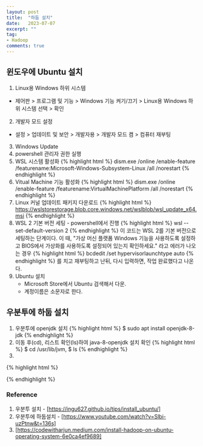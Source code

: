 ```yaml
---
layout: post
title:  "하둡 설치"
date:   2023-07-07
excerpt: ""
tag:
- Hadoop
comments: true
---
```

## 윈도우에 Ubuntu 설치

1. Linux용 Windows 하위 시스템
  - 제어판 > 프로그램 및 기능 > Windows 기능 켜기/끄기 > Linux용 Windows 하위 시스템 선택 > 확인
2. 개발자 모드 설정
  - 설정 > 업데이트 및 보안 > 개발자용 > 개발자 모드 켬 > 컴퓨터 재부팅
3. Windows Update
4. powershell 관리자 권한 실행
  1. WSL 시스템 활성화
  {% highlight html %}
    dism.exe /online /enable-feature /featurename:Microsoft-Windows-Subsystem-Linux /all /norestart
  {% endhighlight %}
  2. Vitual Machine 기능 활성화
  {% highlight html %}
    dism.exe /online /enable-feature /featurename:VirtualMachinePlatform /all /norestart
  {% endhighlight %}
5. Linux 커널 업데이트 패키지 다운로드
  {% highlight html %}
   https://wslstorestorage.blob.core.windows.net/wslblob/wsl_update_x64.msi
   {% endhighlight %}
7. WSL 2 기본 버전 세팅 - powershell에서 진행
   {% highlight html %}
   wsl --set-default-version 2
   {% endhighlight %}
  이 코드는 WSL 2를 기본 버전으로 세팅하는 단계이다.
  이 때, "가상 머신 플랫폼 Windows 기능을 사용하도록 설정하고 BIOS에서 가상화를 사용하도록 설정되어 있는지 확인하세요." 라고 에러가 나오는 경우
   {% highlight html %} 
   bcdedit /set hypervisorlaunchtype auto
  {% endhighlight %}
  를 치고 재부팅하고 난뒤, 다시 입력하면, 작업 완료했다고 나온다. 
8. Ubuntu 설치
   - Microsoft Store에서 Ubuntu 검색해서 다운.
   - 계정이름은 소문자로 한다.

<!--
{% highlight html %} 
   
  {% endhighlight %}
-->
## 우분투에 하둡 설치

1. 우분투에 openjdk 설치
   {% highlight html %} 
   $ sudo apt install openjdk-8-jdk
  {% endhighlight %}
2. 이동 후(cd), 리스트 확인(ls)하여 java-8-openjdk 설치 확인
  {% highlight html %}
  $ cd /usr/lib/jvm, $ ls
  {% endhighlight %}
3. 
{% highlight html %} 
   
  {% endhighlight %}

### Reference

1. 우분투 설치 - [https://ingu627.github.io/tips/install_ubuntu/]
2. 우분투에 하둡설치 - [https://www.youtube.com/watch?v=Slbi-uzPtnw&t=136s]
3. [https://codewitharjun.medium.com/install-hadoop-on-ubuntu-operating-system-6e0ca4ef9689]

<!-- 

### Body text

Lorem ipsum dolor sit amet, test link adipiscing elit. **This is strong**. Nullam dignissim convallis est. Quisque aliquam.

![Smithsonian Image](https://mmistakes.github.io/minimal-mistakes/images/3953273590_704e3899d5_m.jpg)
{: .image-right}

*This is emphasized*. Donec faucibus. Nunc iaculis suscipit dui. 53 = 125. Water is H2O. Nam sit amet sem. Aliquam libero nisi, imperdiet at, tincidunt nec, gravida vehicula, nisl. The New York Times (That’s a citation). Underline.Maecenas ornare tortor. Donec sed tellus eget sapien fringilla nonummy. Mauris a ante. Suspendisse quam sem, consequat at, commodo vitae, feugiat in, nunc. Morbi imperdiet augue quis tellus.

HTML and CSS are our tools. Mauris a ante. Suspendisse quam sem, consequat at, commodo vitae, feugiat in, nunc. Morbi imperdiet augue quis tellus. Praesent mattis, massa quis luctus fermentum, turpis mi volutpat justo, eu volutpat enim diam eget metus.

### Blockquotes

> Lorem ipsum dolor sit amet, test link adipiscing elit. Nullam dignissim convallis est. Quisque aliquam.

## List Types

### Ordered Lists

1. Item one
   1. sub item one
   2. sub item two
   3. sub item three
2. Item two

### Unordered Lists

* Item one
* Item two
* Item three

## Tables

| Header1 | Header2 | Header3 |
|:--------|:-------:|--------:|
| cell1   | cell2   | cell3   |
| cell4   | cell5   | cell6   |
|----
| cell1   | cell2   | cell3   |
| cell4   | cell5   | cell6   |
|=====
| Foot1   | Foot2   | Foot3
{: rules="groups"}

## Code Snippets

{% highlight css %}
#container {
  float: left;
  margin: 0 -240px 0 0;
  width: 100%;
}
{% endhighlight %}

## Buttons

Make any link standout more when applying the `.btn` class.

{% highlight html %}
<a href="#" class="btn btn-success">Success Button</a>
{% endhighlight %}

<div markdown="0"><a href="#" class="btn">Primary Button</a></div>
<div markdown="0"><a href="#" class="btn btn-success">Success Button</a></div>
<div markdown="0"><a href="#" class="btn btn-warning">Warning Button</a></div>
<div markdown="0"><a href="#" class="btn btn-danger">Danger Button</a></div>
<div markdown="0"><a href="#" class="btn btn-info">Info Button</a></div>

## KBD

You can also use `<kbd>` tag for keyboard buttons.

{% highlight html %}
<kbd>W</kbd><kbd>A</kbd><kbd>S</kbd><kbd>D</kbd>
{% endhighlight %}

Press <kbd>W</kbd><kbd>A</kbd><kbd>S</kbd><kbd>D</kbd> to move your car. **Midtown Maddness!!**

## Notices

**Watch out!** You can also add notices by appending `{: .notice}` to a paragraph.
{: .notice} 
-->
